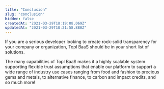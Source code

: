 ```yaml
---
title: "Conclusion"
slug: "conclusion"
hidden: false
createdAt: "2021-03-29T18:19:08.069Z"
updatedAt: "2021-03-29T18:21:58.880Z"
---
```

If you are a serious developer looking to create rock-solid transparency for your company or organization, Topl BaaS should be in your short list of solutions. 

The many capabilities of Topl BaaS makes it a highly scalable system supporting flexible trust assumptions that enable our platform to support a wide range of industry use cases ranging from food and fashion to precious gems and metals, to alternative finance, to carbon and impact credits, and so much more!
